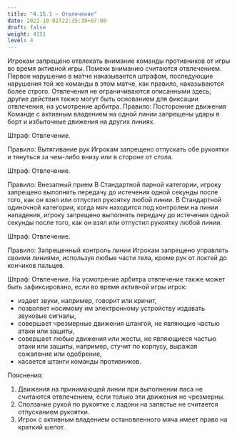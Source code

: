 ```yaml
---
title: "4.15.1 – Отвлечение"
date: 2021-10-01T22:35:39+07:00
draft: false
weight: 4151
level: 4
---
```


Игрокам запрещено отвлекать внимание команды противников от игры во время активной игры.
Помехи вниманию считаются отвлечением.
Первое нарушение в матче наказывается штрафом, последующие нарушения той же команды в
этом матче, как правило, наказываются более строго. Отвлечения не ограничиваются описанными
здесь; другие действия также могут быть основанием для фиксации отвлечения, на усмотрение
арбитра.
Правило: Посторонние движения
Команде с активным владением на одной линии запрещены удары в борт и избыточные движения
на других линиях.

Штраф: Отвлечение.

Правило: Вытягивание рук
Игрокам запрещено отпускать обе рукоятки и тянуться за чем-либо внизу или в стороне от стола.

Штраф: Отвлечение.

Правило: Внезапный прием
В Стандартной парной категории, игроку запрещено выполнять передачу до истечения одной
секунды после того, как он взял или отпустил рукоятку любой линии. В Стандартной одиночной
категории, когда мяч находится под контролем на линии нападения, игроку запрещено выполнять 
передачу до истечения одной секунды после того, как он взял или отпустил рукоятку любой линии.

Штраф: Отвлечение.

Правило: Запрещенный контроль линии
Игрокам запрещено управлять своими линиями, используя любые части тела, кроме рук от локтей
до кончиков пальцев.

Штраф: Отвлечение.
На усмотрение арбитра отвлечение также может быть зафиксировано, если во время активной игры игрок:

- издает звуки, например, говорит или кричит,
- позволяет носимому им электронному устройству издавать звуковые сигналы,
- совершает чрезмерные движения штангой, не являющие частью атаки или защиты,
- совершает любые движения или жесты, не являющиеся частью атаки или защиты, например, стучит по корпусу, выражая сожаление или одобрение,
- касается штанги команды противников.

Пояснения:

1. Движения на принимающей линии при выполнении паса не считаются отвлечением, если
только эти движения не чрезмерны.
2. Сползание рукой по рукоятке с ладони на запястье не считается отпусканием рукоятки.
3. Игрок с активным владением остановленного мяча имеет право на краткий шепот.
